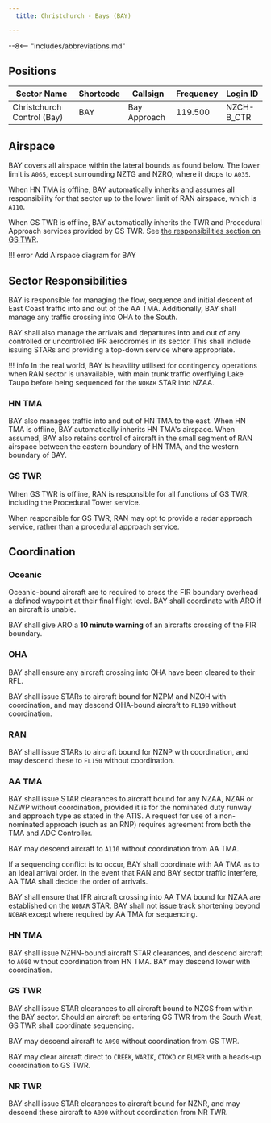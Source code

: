 ```yaml
---
  title: Christchurch - Bays (BAY)

---
```


--8<-- "includes/abbreviations.md"

## Positions

| Sector Name                | Shortcode | Callsign     | Frequency | Login ID   |
| -------------------------- | --------- | ------------ | --------- | ---------- |
| Christchurch Control (Bay) | BAY       | Bay Approach | 119.500   | NZCH-B_CTR |

## Airspace

BAY covers all airspace within the lateral bounds as found below. The lower limit is `A065`, except surrounding NZTG and NZRO, where it drops to `A035`.

When HN TMA is offline, BAY automatically inherits and assumes all responsibility for that sector up to the lower limit of RAN airspace, which is `A110`.

When GS TWR is offline, BAY automatically inherits the TWR and Procedural Approach services provided by GS TWR. See [the responsibilities section on GS TWR](#gs-twr).

!!! error
    Add Airspace diagram for BAY

## Sector Responsibilities

BAY is responsible for managing the flow, sequence and initial descent of East Coast traffic into and out of the AA TMA. Additionally, BAY shall manage any traffic crossing into OHA to the South.

BAY shall also manage the arrivals and departures into and out of any controlled or uncontrolled IFR aerodromes in its sector. This shall include issuing STARs and providing a top-down service where appropriate.

!!! info
    In the real world, BAY is heavility utilised for contingency operations when RAN sector is unavailable, with main trunk traffic overflying Lake Taupo before being sequenced for the `NOBAR` STAR into NZAA.


### HN TMA

BAY also manages traffic into and out of HN TMA to the east. When HN TMA is offline, BAY automatically inherits HN TMA's airspace. When assumed, BAY also retains control of aircraft in the small segment of RAN airspace between the eastern boundary of HN TMA, and the western boundary of BAY.

### GS TWR

When GS TWR is offline, RAN is responsible for all functions of GS TWR, including the Procedural Tower service. 

When responsible for GS TWR, RAN may opt to provide a radar approach service, rather than a procedural approach service. 


## Coordination

### Oceanic

Oceanic-bound aircraft are to required to cross the FIR boundary overhead a defined waypoint at their final flight level. BAY shall coordinate with ARO if an aircraft is unable.

BAY shall give ARO a **10 minute warning** of an aircrafts crossing of the FIR boundary.

### OHA

BAY shall ensure any aircraft crossing into OHA have been cleared to their RFL.  

BAY shall issue STARs to aircraft bound for NZPM and NZOH with coordination, and may descend OHA-bound aircraft to `FL190` without coordination.

### RAN

BAY shall issue STARs to aircraft bound for NZNP with coordination, and may descend these to `FL150` without coordination.

### AA TMA

BAY shall issue STAR clearances to aircraft bound for any NZAA, NZAR or NZWP without coordination, provided it is for the nominated duty runway and approach type as stated in the ATIS. A request for use of a non-nominated approach (such as an RNP) requires agreement from both the TMA and ADC Controller.

BAY may descend aircraft to `A110` without coordination from AA TMA.

If a sequencing conflict is to occur, BAY shall coordinate with AA TMA as to an ideal arrival order. In the event that RAN and BAY sector traffic interfere, AA TMA shall decide the order of arrivals.

BAY shall ensure that IFR aircraft crossing into AA TMA bound for NZAA are established on the `NOBAR` STAR. BAY shall not issue track shortening beyond `NOBAR` except where required by AA TMA for sequencing.

### HN TMA

BAY shall issue NZHN-bound aircraft STAR clearances, and descend aircraft to `A080` without coordination from HN TMA. BAY may descend lower with coordination.

### GS TWR

BAY shall issue STAR clearances to all aircraft bound to NZGS from within the BAY sector. Should an aircraft be entering GS TWR from the South West, GS TWR shall coordinate sequencing.

BAY may descend aircraft to `A090` without coordination from GS TWR.

BAY may clear aircraft direct to `CREEK`, `WARIK`, `OTOKO` or `ELMER` with a heads-up coordination to GS TWR.

### NR TWR

BAY shall issue STAR clearances to aircraft bound for NZNR, and may descend these aircraft to `A090` without coordination from NR TWR.